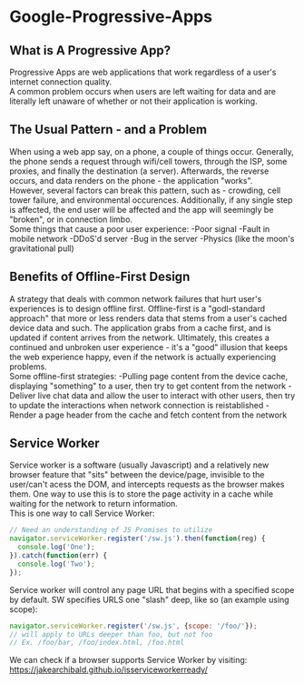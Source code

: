 # Google-Progressive-Apps
## What is A Progressive App?
Progressive Apps are web applications that work regardless of a user's internet connection quality.<br>
A common problem occurs when users are left waiting for data and are literally left unaware of whether or not their application is working. <br>

## The Usual Pattern - and a Problem
When using a web app say, on a phone, a couple of things occur. Generally, the phone sends a request through wifi/cell towers, through the ISP, some proxies, and finally the destination (a server). Afterwards, the reverse occurs, and data renders on the phone - the application "works".<br>
However, several factors can break this pattern, such as - crowding, cell tower failure, and environmental occurences. Additionally, if any single step is affected, the end user will be affected and the app will seemingly be "broken", or in connection limbo.
<br>
Some things that cause a poor user experience:
-Poor signal
-Fault in mobile network
-DDoS'd server
-Bug in the server
-Physics (like the moon's gravitational pull)

## Benefits of Offline-First Design
A strategy that deals with common network failures that hurt user's experiences is to design offline first. Offline-first is a "godl-standard approach" that more or less renders data that stems from a user's cached device data and such. The application grabs from a cache first, and is updated if content arrives from the network. Ultimately, this creates a continued and unbroken user experience - it's a "good" illusion that keeps the web experience happy, even if the network is actually experiencing problems.
<br>
Some offline-first strategies:
-Pulling page content from the device cache, displaying "something" to a user, then try to get content from the network
-Deliver live chat data and allow the user to interact with other users, then try to update the interactions when network connection is reistablished
-Render a page header from the cache and fetch content from the network

## Service Worker
Service worker is a software (usually Javascript) and a relatively new browser feature that "sits" between the device/page, invisible to the user/can't acess the DOM, and intercepts requests as the browser makes them. One way to use this is to store the page activity in a cache while waiting for the network to return information.
<br>
This is one way to call Service Worker:<br>
```js
// Need an understanding of JS Promises to utilize
navigator.serviceWorker.register('/sw.js').then(function(reg) {
  console.log('One');
}).catch(function(err) {
  console.log('Two');
});
``` 
Service worker will control any page URL that begins with a specified scope by default. SW specifies URLS one "slash" deep, like so (an example using scope):<br>
```js
navigator.serviceWorker.register('/sw.js', {scope: '/foo/'});
// will apply to URLs deeper than foo, but not foo
// Ex. /foo/bar, /foo/index.html, /foo.html
```

We can check if a browser supports Service Worker by visiting: https://jakearchibald.github.io/isserviceworkerready/ 

